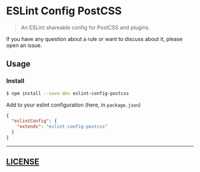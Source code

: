 # ESLint Config PostCSS

> An ESLint shareable config for PostCSS and plugins.

If you have any question about a rule or want to discuss about it, please open an issue.

## Usage

### Install

```sh
$ npm install --save-dev eslint-config-postcss
```

Add to your eslint configuration (here, in `package.json`)

```json
{
  "eslintConfig": {
    "extends": "eslint-config-postcss"
  }
}
```

---

## [LICENSE](LICENSE)
